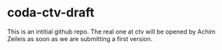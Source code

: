# coda-ctv-draft
This is an intitial github repo. The real one at ctv will be opened by Achim Zeileis as soon as we are submitting a first version.
